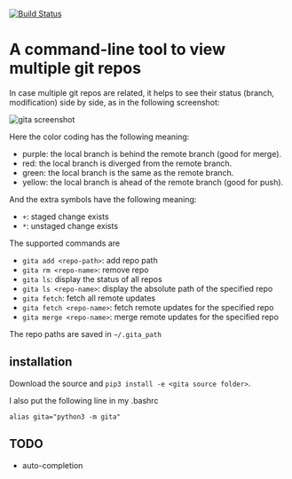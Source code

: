 [![Build Status](https://travis-ci.org/nosarthur/gita.svg?branch=master)](https://travis-ci.org/nosarthur/gita)
# A command-line tool to view multiple git repos

In case multiple git repos are related, it helps to see their status (branch, modification) side by side,
as in the following screenshot:

![gita screenshot](https://github.com/nosarthur/gita/raw/master/screenshot.png)

Here the color coding has the following meaning:

* purple: the local branch is behind the remote branch (good for merge).
* red: the local branch is diverged from the remote branch.
* green: the local branch is the same as the remote branch.
* yellow: the local branch is ahead of the remote branch (good for push).

And the extra symbols have the following meaning:

* `+`: staged change exists
* `*`: unstaged change exists

The supported commands are

* `gita add <repo-path>`: add repo path
* `gita rm <repo-name>`: remove repo
* `gita ls`: display the status of all repos
* `gita ls <repo-name>`: display the absolute path of the specified repo
* `gita fetch`: fetch all remote updates
* `gita fetch <repo-name>`: fetch remote updates for the specified repo
* `gita merge <repo-name>`: merge remote updates for the specified repo

The repo paths are saved in `~/.gita_path`

## installation

Download the source and `pip3 install -e <gita source folder>`.

I also put the following line in my .bashrc
```
alias gita="python3 -m gita"
```

## TODO
* auto-completion
